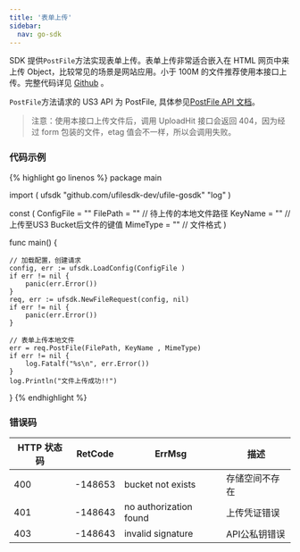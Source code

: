 ```yaml
---  
title: '表单上传'
sidebar:
  nav: go-sdk
---
```


SDK 提供`PostFile`方法实现表单上传。表单上传非常适合嵌入在 HTML 网页中来上传 Object，比较常见的场景是网站应用。小于 100M 的文件推荐使用本接口上传。完整代码详见 [Github](https://github.com/ufilesdk-dev/ufile-gosdk/blob/master/file.go) 。

`PostFile`方法请求的 US3 API 为 PostFile, 具体参见[PostFile API 文档](https://docs.ucloud.cn/api/ufile-api/post_file)。

> 注意：使用本接口上传文件后，调用 UploadHit 接口会返回 404，因为经过 form 包装的文件，etag 值会不一样，所以会调用失败。

### 代码示例

<div class="copyable" markdown="1">

{% highlight go linenos %}
package main

import (
	ufsdk "github.com/ufilesdk-dev/ufile-gosdk"
	"log"
)

const (
	ConfigFile = ""
	FilePath = ""	// 待上传的本地文件路径
	KeyName = "" 	// 上传至US3 Bucket后文件的键值
	MimeType = ""	// 文件格式
)

func main() {

	// 加载配置，创建请求
	config, err := ufsdk.LoadConfig(ConfigFile )
	if err != nil {
		panic(err.Error())
	}
	req, err := ufsdk.NewFileRequest(config, nil)
	if err != nil {
		panic(err.Error())
	}

	// 表单上传本地文件
	err = req.PostFile(FilePath, KeyName , MimeType)
	if err != nil {
		log.Fatalf("%s\n", err.Error())
	}
	log.Println("文件上传成功!!")
}
{% endhighlight %}
</div>

### 错误码

| HTTP 状态码 | RetCode | ErrMsg                 | 描述                                |
| ----------- | ------- | ---------------------- | ----------------------------------- |
| 400         | -148653 | bucket not exists      | 存储空间不存在                      |
| 401         | -148643 | no authorization found | 上传凭证错误                        |
| 403         | -148643 | invalid signature      | API公私钥错误				       |
